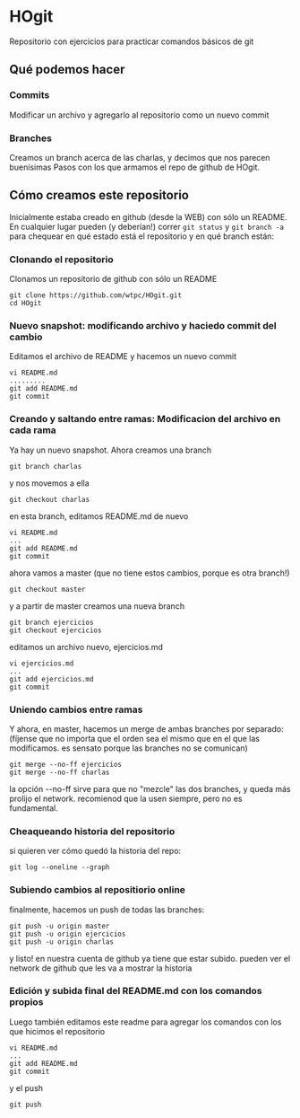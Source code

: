 # HOgit
Repositorio con ejercicios para practicar comandos básicos de git

## Qué podemos hacer

### Commits
Modificar un archivo y agregarlo al repositorio como un nuevo commit

### Branches
Creamos un branch acerca de las charlas, y decimos que nos parecen buenísimas
Pasos con los que armamos el repo de github de HOgit.


## Cómo creamos este repositorio

Inicialmente estaba creado en github (desde la WEB) con 
sólo un README. En cualquier lugar pueden (y deberían!)
correr `git status` y `git branch -a` para chequear
en qué estado está el repositorio y en qué branch están:


### Clonando el repositorio
Clonamos un repositorio de github con sólo un README

```
git clone https://github.com/wtpc/HOgit.git
cd HOgit
```


### Nuevo snapshot: modificando archivo y haciedo commit del cambio
Editamos el archivo de README y hacemos un nuevo commit

```
vi README.md
.........
git add README.md
git commit
```


### Creando y saltando entre ramas: Modificacion del archivo en cada rama
Ya hay un nuevo snapshot. Ahora creamos una branch

```
git branch charlas
```

y nos movemos a ella

```
git checkout charlas
```

en esta branch, editamos README.md de nuevo

```
vi README.md
...
git add README.md
git commit
```

ahora vamos a master (que no tiene estos cambios, porque es otra branch!)

```
git checkout master
```

y a partir de master creamos una nueva branch

```
git branch ejercicios
git checkout ejercicios
```

editamos un archivo nuevo, ejercicios.md

```
vi ejercicios.md
...
git add ejercicios.md
git commit
```


### Uniendo cambios entre ramas
Y ahora, en master, hacemos un merge de ambas branches por separado:
(fíjense que no importa que el orden sea el mismo que en el que 
las modificamos. es sensato porque las branches no se comunican)

```
git merge --no-ff ejercicios
git merge --no-ff charlas
```

la opción --no-ff sirve para que no "mezcle" las dos branches, y queda más prolijo el network. recomienod que la usen siempre, pero no es fundamental.


### Cheaqueando historia del repositorio
si quieren ver cómo quedó la historia del repo:

```
git log --oneline --graph
```


### Subiendo cambios al repositiorio online
finalmente, hacemos un push de todas las branches:

```
git push -u origin master
git push -u origin ejercicios
git push -u origin charlas
```

y listo! en nuestra cuenta de github ya tiene que estar subido. pueden ver el network de github que les va a mostrar la historia


### Edición y subida final del README.md con los comandos propios
Luego también editamos este readme para agregar los comandos con los que hicimos el repositorio


```
vi README.md
...
git add README.md
git commit
```

y el push

```
git push
```
